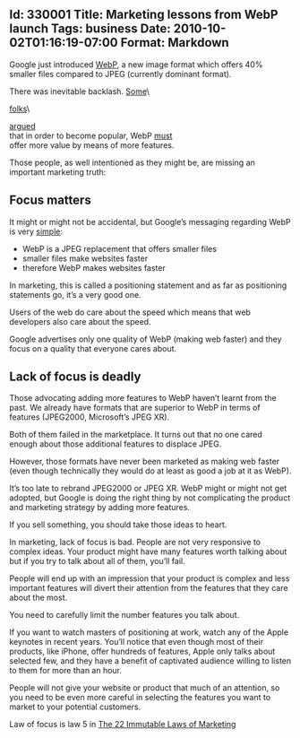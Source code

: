 Id: 330001
Title: Marketing lessons from WebP launch
Tags: business
Date: 2010-10-02T01:16:19-07:00
Format: Markdown
--------------
Google just introduced [WebP](http://code.google.com/speed/webp/), a new
image format which offers 40% smaller files compared to JPEG (currently
dominant format).

There was inevitable backlash.
[Some](https://groups.google.com/a/webmproject.org/group/webp-discuss/browse_thread/thread/7d377bff1f757eeb#)\

[folks](https://groups.google.com/a/webmproject.org/group/webp-discuss/browse_thread/thread/8d52f9ae8e9f64dd#)\

[argued](https://groups.google.com/a/webmproject.org/group/webp-discuss/browse_thread/thread/f7255587832eff8e#)\
 that in order to become popular, WebP
[must](https://groups.google.com/a/webmproject.org/group/webp-discuss/browse_thread/thread/64bca69fd6fd6fc9#)\
 offer more value by means of more features.

Those people, as well intentioned as they might be, are missing an
important marketing truth:

Focus matters
-------------

It might or might not be accidental, but Google’s messaging regarding
WebP is very [simple](http://code.google.com/speed/webp/):

-   WebP is a JPEG replacement that offers smaller files
-   smaller files make websites faster
-   therefore WebP makes websites faster

In marketing, this is called a positioning statement and as far as
positioning statements go, it’s a very good one.

Users of the web do care about the speed which means that web developers
also care about the speed.

Google advertises only one quality of WebP (making web faster) and they
focus on a quality that everyone cares about.

Lack of focus is deadly
-----------------------

Those advocating adding more features to WebP haven’t learnt from the
past. We already have formats that are superior to WebP in terms of
features (JPEG2000, Microsoft’s JPEG XR).

Both of them failed in the marketplace. It turns out that no one cared
enough about those additional features to displace JPEG.

However, those formats have never been marketed as making web faster
(even though technically they would do at least as good a job at it as
WebP).

It’s too late to rebrand JPEG2000 or JPEG XR. WebP might or might not
get adopted, but Google is doing the right thing by not complicating the
product and marketing strategy by adding more features.

If you sell something, you should take those ideas to heart.

In marketing, lack of focus is bad. People are not very responsive to
complex ideas. Your product might have many features worth talking about
but if you try to talk about all of them, you’ll fail.

People will end up with an impression that your product is complex and
less important features will divert their attention from the features
that they care about the most.

You need to carefully limit the number features you talk about.

If you want to watch masters of positioning at work, watch any of the
Apple keynotes in recent years. You’ll notice that even though most of
their products, like iPhone, offer hundreds of features, Apple only
talks about selected few, and they have a benefit of captivated audience
willing to listen to them for more than an hour.

People will not give your website or product that much of an attention,
so you need to be even more careful in selecting the features you want
to market to your potential customers.

Law of focus is law 5 in [The 22 Immutable Laws of
Marketing](http://www.amazon.com/exec/obidos/ASIN/0887306667/)
